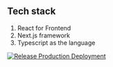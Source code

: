 
## Tech stack

1. React for Frontend
2. Next.js framework
3. Typescript as the language


[![Release Production Deployment](https://github.com/DPLakmal/LMS-App/actions/workflows/production.yml/badge.svg?branch=release)](https://github.com/DPLakmal/LMS-App/actions/workflows/production.yml)

